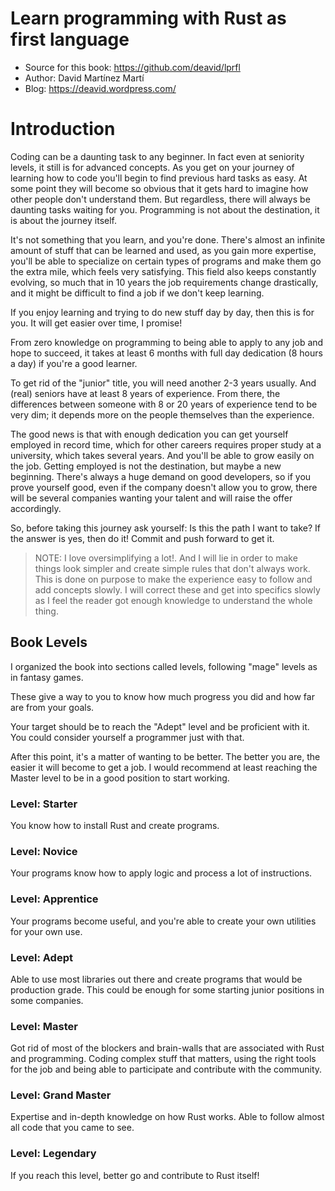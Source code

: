 # Learn programming with Rust as first language
* Source for this book: <https://github.com/deavid/lprfl>
* Author: David Martínez Martí
* Blog: <https://deavid.wordpress.com/>

# Introduction
Coding can be a daunting task to any beginner. In fact even at seniority levels, 
it still is for advanced concepts. 
As you get on your journey of learning how to code you'll begin to find previous 
hard tasks as easy. At some point they will become so obvious that it gets 
hard to imagine how other people don't understand them. 
But regardless, there will always be daunting tasks waiting for you. Programming 
is not about the destination, it is about the journey itself.

It's not something that you learn, and you're done. There's almost an infinite 
amount of stuff that can be learned and used, as you gain more expertise, you'll 
be able to specialize on certain types of programs and make them go the extra 
mile, which feels very satisfying. This field also keeps constantly evolving, so 
much that in 10 years the job requirements change drastically, and it might 
be difficult to find a job if we don't keep learning.

If you enjoy learning and trying to do new stuff day by day, then this is
 for you. It will get easier over time, I promise!

From zero knowledge on programming to being able to apply to any job and 
hope to succeed, it takes at least 6 months with full day dedication 
(8 hours a day) if you're a good learner.

To get rid of the "junior" title, you will need another 2-3 years usually. 
And (real) seniors have at least 8 years of experience. From there, the 
differences between someone with 8 or 20 years of experience tend to be very dim; 
it depends more on the people themselves than the experience.

The good news is that with enough dedication you can get yourself employed in 
record time, which for other careers requires proper study at a university, which 
takes several years.
And you'll be able to grow easily on the job. Getting employed is not the 
destination, but maybe a new beginning. There's always a huge demand on good 
developers, so if you prove yourself good, even if the company doesn't allow 
you to grow, there will be several companies wanting your talent and will 
raise the offer accordingly.

So, before taking this journey ask yourself: Is this the path I want to take?
If the answer is yes, then do it! Commit and push forward to get it.

> NOTE: I love oversimplifying a lot!. And I will lie in order to make things 
> look simpler and create simple rules that don't always work. This is done on 
> purpose to make the experience easy to follow and add concepts slowly. I will 
> correct these and get into specifics slowly as I feel the reader got enough 
> knowledge to understand the whole thing. 

## Book Levels

I organized the book into sections called levels, following "mage" levels as
in fantasy games.

These give a way to you to know how much progress you did and how far are from
your goals.

Your target should be to reach the "Adept" level and be proficient with it.
You could consider yourself a programmer just with that.

After this point, it's a matter of wanting to be better. The better you are,
the easier it will become to get a job. I would recommend at least reaching
the Master level to be in a good position to start working.

### Level: Starter

You know how to install Rust and create programs.

### Level: Novice

Your programs know how to apply logic and process a lot of instructions.

### Level: Apprentice

Your programs become useful, and you're able to create your own utilities for
your own use.

### Level: Adept  

Able to use most libraries out there and create programs that would be 
production grade. This could be enough for some starting junior positions in 
some companies.

### Level: Master

Got rid of most of the blockers and brain-walls that are associated with Rust 
and programming. Coding complex stuff that matters, using the right tools for
the job and being able to participate and contribute with the community.

### Level: Grand Master

Expertise and in-depth knowledge on how Rust works. Able to follow almost all
code that you came to see. 

### Level: Legendary

If you reach this level, better go and contribute to Rust itself!

